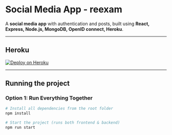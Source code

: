 # Social Media App - reexam 

A **social media app** with authentication and posts, built using **React, Express, Node.js, MongoDB, OpenID connect, Heroku**.

---

## Heroku 
[![Deploy on Heroku](https://img.shields.io/badge/Heroku-Live_App-430098?style=for-the-badge&logo=heroku&logoColor=white)](https://social-media-app-maka-cda458daeb4b.herokuapp.com)

---

## Running the project

### **Option 1: Run Everything Together**
```sh
# Install all dependencies from the root folder
npm install

# Start the project (runs both frontend & backend)
npm run start
